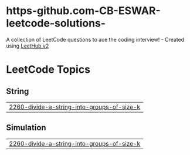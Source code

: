 # https-github.com-CB-ESWAR-leetcode-solutions-
A collection of LeetCode questions to ace the coding interview! - Created using [LeetHub v2](https://github.com/arunbhardwaj/LeetHub-2.0)

<!---LeetCode Topics Start-->
# LeetCode Topics
## String
|  |
| ------- |
| [2260-divide-a-string-into-groups-of-size-k](https://github.com/CB-ESWAR/https-github.com-CB-ESWAR-leetcode-solutions-/tree/master/2260-divide-a-string-into-groups-of-size-k) |
## Simulation
|  |
| ------- |
| [2260-divide-a-string-into-groups-of-size-k](https://github.com/CB-ESWAR/https-github.com-CB-ESWAR-leetcode-solutions-/tree/master/2260-divide-a-string-into-groups-of-size-k) |
<!---LeetCode Topics End-->
